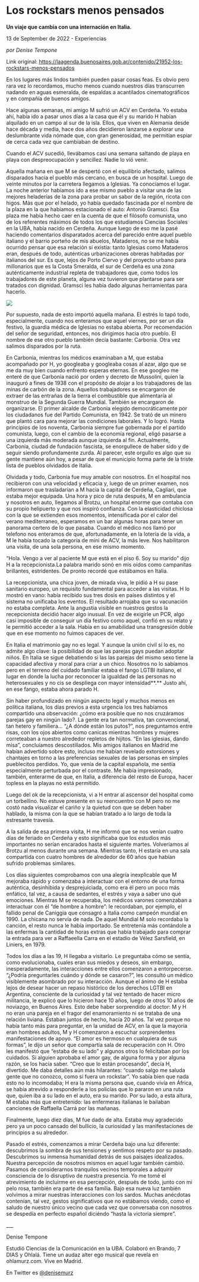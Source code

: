 # Los rockstars menos pensados

**Un viaje que cambia con una internación en Italia.**

13 de September de 2022 - Experiencias

_por Denise Tempone_

Link original: https://laagenda.buenosaires.gob.ar/contenido/21952-los-rockstars-menos-pensados



En los lugares más lindos también pueden pasar cosas feas. Es obvio pero rara vez lo recordamos, mucho menos cuando nuestros días transcurren nadando en aguas esmeralda, de espaldas a acantilados cinematográficos y en compañía de buenos amigos.




Hace algunas semanas, mi amigo M sufrió un ACV en Cerdeña. Yo estaba ahí, había ido a pasar unos días a la casa que él y su marido H habían alquilado en un campo al sur de la isla. Ellos, que viven en Alemania desde hace década y media, hace dos años decidieron lanzarse a explorar una deslumbrante vida nómade que, con gran generosidad, me permitían espiar de cerca cada vez que cambiaban de destino.




Cuando el ACV sucedió, llevábamos casi una semana saltando de playa en playa con despreocupación y sencillez. Nadie lo vió venir.




Aquella mañana en que M se despertó con el equilibrio afectado, salimos disparados hacia el pueblo más cercano, en busca de un hospital. Luego de veinte minutos por la carretera llegamos a Iglesias. Ya conocíamos el lugar. La noche anterior habíamos ido a ese mismo pueblo a visitar una de las mejores heladerías de la zona para probar un sabor de la región, ricota con higos. Más que por el helado, yo había quedado fascinada por el nombre de la plaza en la que habíamos estacionado el auto: Antonio Gramsci. Esa plaza me había hecho caer en la cuenta de que el filósofo comunista, uno de los referentes máximos de todos los que estudiamos Ciencias Sociales en la UBA, había nacido en Cerdeña. Aunque luego de eso me la pasé haciendo comentarios disparatados acerca del parecido entre aquel pueblo italiano y el barrio porteño de mis abuelos, Mataderos, no se me había ocurrido pensar que esa relación sí existía: tanto Iglesias como Mataderos eran, después de todo, auténticas urbanizaciones obreras habitadas por italianos del sur. Es que, lejos de Porto Ciervo y del proyecto urbano para millonarios que es la Costa Smeralda, el sur de Cerdeña es una zona auténticamente industrial repleta de trabajadores que, como todos los trabajadores de este planeta, alguna vez tuvieron que plantarse para ser tratados con dignidad. Gramsci les había dado algunas herramientas para hacerlo.




![](https://cdn.feater.me/files/images/490608/c13283a6-4c3e-414b-8513-c4f7dfbec4f2.jpg)




Por supuesto, nada de esto importó aquella mañana. El estrés lo tapó todo, especialmente, cuando nos enteramos que aquel viernes, por ser un día festivo, la guardia médica de Iglesias no estaba abierta. Por recomendación del señor de seguridad, entonces, nos dirigimos hacia otro pueblo. El nombre de ese otro pueblo también decía bastante: Carbonia. Otra vez salimos disparados por la ruta.




En Carbonia, mientras los médicos examinaban a M, que estaba acompañado por H, yo googleaba y googleaba cosas al azar, algo que se me da muy bien cuando enfrento esperas eternas. En ese googleo me enteré de que Carbonia nació por orden y decreto de Mussolini, quien la inauguró a fines de 1938 con el propósito de alojar a los trabajadores de las minas de carbón de la zona. Aquellos trabajadores se encargaron de extraer de las entrañas de la tierra el combustible que alimentaría al monstruo de la Segunda Guerra Mundial. También se encargaron de organizarse. El primer alcalde de Carbonia elegido democráticamente por los ciudadanos fue del Partido Comunista, en 1942. Se trató de un minero que plantó cara para mejorar las condiciones laborales. Y lo logró. Hasta principios de los noventa, Carbonia siempre fue gobernada por el partido comunista, luego, con el cambio de la economía regional, eligó pasarse a una izquierda más moderada aunque izquierda al fin. Actualmente, Carbonia, ciudad de fundación fascista, se enorgullece de haber sido y de seguir siendo profundamente zurda. Al parecer, este orgullo es algo que su gente mantiene aún hoy, a pesar de que el municipio forma parte de la triste lista de pueblos olvidados de Italia.




Olvidada y todo, Carbonia fue muy amable con nosotros. En el hospital nos recibieron con una velocidad y eficacia y, luego de un primer examen, nos informaron que trasladarían a M hacia la capital de Cerdeña, Cagliari, que estaba mejor equipada. Una hora y pico de ruta después, M en ambulancia y nosotros en auto, llegamos al Brotzu, un hospital enorme que contaba con su propio helipuerto y que nos inspiró confianza. Con la elasticidad chiclosa con la que se extienden esos momentos, intensificada por el calor del verano mediterraneo, esperamos en un bar algunas horas para tener un panorama certero de lo que pasaba. Cuando el médico nos llamó por telefono nos enteramos de que, afortunadamente, en la lotería de la vida, a M le había tocado la categoría de mini de ACV, la más leve. Nos habilitaron una visita, de una sola persona, en ese mismo momento.




“Hola. Vengo a ver al paciente M que está en el piso 6. Soy su marido” dijo H a la recepcionista.La palabra marido sonó en mis oídos como campanitas brillantes, estridentes. De pronto recordé que estábamos en Italia.




La recepcionista, una chica joven, de mirada viva, le pidió a H su pase sanitario europeo, un requisito fundamental para acceder a las visitas. H lo mostró en vano: había recibido sus tres dosis en países distintos y el sistema no unificaba los eventos. El resultado arrojaba que su vacunación no estaba completa. Ante la angustia visible en nuestros gestos la recepcionista decidió hacer algo inusual. En vez de exigirle un PCR, algo casi imposible de conseguir un día festivo como aquel, confió en su relato y le permitió acceder a la sala. Había en su amabilidad una transgresión doble que en ese momento no fuimos capaces de ver.




En Italia el matrimonio gay no es legal. Y aunque la unión civil sí lo es, no admite algo clave: la posibilidad de que las parejas gays puedan adoptar niños. En Italia se sigue debatiendo si las las parejas del mismo sexo tiene la capacidad afectiva y moral para criar a un chico. Nosotros no lo sabíamos pero en el terreno del cuidado familiar estaba el fango LGTBI italiano, el lugar en donde la lucha por reconocer la igualdad de las personas no heterosexuales y no cis se despliega con mayor intensidad**.** Justo ahí, en ese fango, estaba ahora parado H.




Sin haber profundizado en ningún aspecto legal y muchos menos en política italiana, los días previos a esta urgencia los tres habíamos compartido una observación: ¿cómo era posible que no nos cruzáramos parejas gay en ningún lado?. La gente era tan normativa, tan convencional, tan hetero y familiera... “¿A dónde están los putos?”, nos preguntamos entre risas, con los ojos abiertos como canicas mientras hombres y mujeres correteaban a nuestro alrededor repletos de hijitos. “En las iglesias, dando misa”, concluíamos descostillados. Mis amigos italianos en Madrid me habían advertido sobre esto, incluso me habían revelado extorsiones y chantajes en torno a las preferencias sexuales de las personas en simples pueblecitos perdidos. Yo, que venía de la capital española, me sentía especialmente perturbada por el contraste. Me había impresionado, también, enterarme de que, en Italia, a diferencia del resto de Europa, hacer topless en la playas no está permitido.




Luego del ok de la recepcionista, vi a H entrar al ascensor del hospital como un torbellino. No estuve presente en su reencuentro con M pero no me costó nada visualizar el cariño y la quietud con que se deben haber hablado, la misma con la que se habían tratado a lo largo de toda la estresante travesía.




A la salida de esa primera visita, H me informó que se nos venían cuatro días de feriado en Cerdeña y esto significaba que los estudios más importantes no serían encarados hasta el siguiente martes. Volveríamos al Brotzu al menos durante una semana. Mientras tanto, H estaría en una sala compartida con cuatro hombres de alrededor de 60 años que habían sufrido problemas similares.




Los días siguientes comprobamos con una alegría inexplicable que M mejoraba rápido y comenzaba a interactuar con el entorno de una forma auténtica, desinhibida y desprejuiciada, como era él pero un poco más enfático, tal vez, a causa de sedantes, el estrés y vaya a saber uno qué emociones. Mientras M se recuperaba, los médicos varones comenzaban a interactuar con él “de hombre a hombre”: le recordaban, por ejemplo, el fallido penal de Caniggia que consagró a Italia como campeón mundial en 1990. La chicana no servía de nada. De aquel Mundial M solo recordaba la canción, el resto nunca le había importado. Se entretenía más contándole a las enfermas la cantidad de horas extras que había trabajado para comprar la entrada para ver a Raffaeella Carra en el estadio de Vélez Sarsfield, en Liniers, en 1979.




Todos los días a las 19, H llegaba a visitarlo. Le preguntaba cómo se sentía, como evolucionaba, cuales eran sus miedos y deseos, sin embargo, inesperadamente, las interacciones entre ellos comenzaron a entorpecerse. “¿Podría preguntarles cuándo y dónde se casaron?”, les consultó un médico visiblemente asombrado por su interacción. Aunque el ánimo de H estaba lejos de desear hacer un repaso histórico de los derechos LGTBI en Argentina, consciente de la curiosidad y tal vez tentado de hacer micro militancia, le explicó que lo hicieron hace 10 años, luego de otros 10 años de noviazgo, en Buenos Aires. Esto debe haber sorprendido al doctor: M y H no eran una pareja en el fragor del enamoramiento ni se trataba de una relación liviana. Estaban juntos de hecho, hacía 20 años. Tal vez porque no había tanto más para preguntar, en la unidad de ACV, en la que la mayoría eran hombres adultos, M y H comenzaron a escuchar sorprendentes manifestaciones de apoyo. “El amor es hermoso en cualquiera de sus formas”, le dijo un señor que compartía sala de recuperación con H. Otro les manifestó que “estaba de su lado” y algunos otros lo felicitaban por los cuidados. Si alguien aprobaba el amor gay, de alguna forma y por alguna razón, se los hacía saber. “Creo que lo están procesando”, decía H, divertido. Me daba detalles aún más hilarantes: “cuando salgo me saluda gente que no conozco, como si fuera un rockstar”. Yo sabía bien que nada esto no lo incomodaba; H era la misma persona que, cuando vivía en África, se había atrevido a responderle a los policías que lo pararon en una ruta que, quien iba a su lado en el auto, era su marido. Por su lado, a esta altura, M estaba más que entretenido: las enfermeras italianas le bailaban canciones de Raffaella Carrá por las mañanas.




Finalmente, luego diez días, M fue dado de alta. Estaba muy agradecido pero ya un poco cansado del bullicio, la curiosidad y las manifestaciones de principios a su alrededor.




Pasado el estrés, comenzamos a mirar Cerdeña bajo una luz diferente: descubrimos la sombra de sus tensiones y sentimos respeto por su pasado. Descubrimos su inmensa humanidad detrás de sus paisajes idealizados. Nuestra percepción de nosotros mismos en aquel lugar también cambió. Pasamos de considerarnos tranquilos vecinos temporales a adquirir consciencia de lo disruptivo de nuestra presencia. Yo me tomé el atrevimiento de incluirme en esa percepción, después de todo, junto con mi pelo rosa, también era parte de esa familia. Bajo esa nueva luz también volvimos a mirar nuestras interacciones con los sardos. Muchas anécdotas contenían, tal vez, gestos significativos que no estábamos viendo, como el saludo de nuestro único vecino que cada vez que conversaba con nosotros se despedía en perfecto español diciéndo “hasta la victoria siempre”.




\_\_\_




Denise Tempone




Estudió Ciencias de la Comunicación en la UBA. Colaboró en Brando, 7 DIAS y Ohlalá. Tiene un audaz alter ego musical que revela en ohlamurz.com. Vive en Madrid.




En Twitter es [@denisemurz](https://twitter.com/denisemurz)



